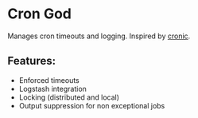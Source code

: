 # Cron God
Manages cron timeouts and logging. Inspired by [cronic](http://habilis.net/cronic/).

## Features:
* Enforced timeouts
* Logstash integration
* Locking (distributed and local)
* Output suppression for non exceptional jobs
